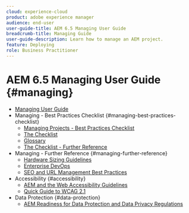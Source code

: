 ```yaml
---
cloud: experience-cloud
product: adobe experience manager
audience: end-user
user-guide-title: AEM 6.5 Managing User Guide
breadcrumb-title: Managing Guide
user-guide-description: Learn how to manage an AEM project.
feature: Deploying
role: Business Practitioner
---
```


# AEM 6.5 Managing User Guide {#managing}

+ [Managing User Guide](home.md)
+ Managing - Best Practices Checklist {#managing-best-practices-checklist}
  + [Managing Projects - Best Practices Checklist](best-practices.md)
  + [The Checklist](best-practices-checklist.md)
  + [Glossary](best-practices-glossary.md)
  + [The Checklist - Further Reference](best-practices-further-reference.md)
+ Managing - Further Reference {#managing-further-reference}
  + [Hardware Sizing Guidelines](hardware-sizing-guidelines.md)
  + [Enterprise DevOps](enterprise-devops.md)
  + [SEO and URL Management Best Practices](seo-and-url-management.md)
+ Accessibility {#accessibility}
  + [AEM and the Web Accessibility Guidelines](web-accessibility.md)
  + [Quick Guide to WCAG 2.1](qg-wcag.md)
+ Data Protection {#data-protection}
  + [AEM Readiness for Data Protection and Data Privacy Regulations](data-protection-and-privacy.md)
